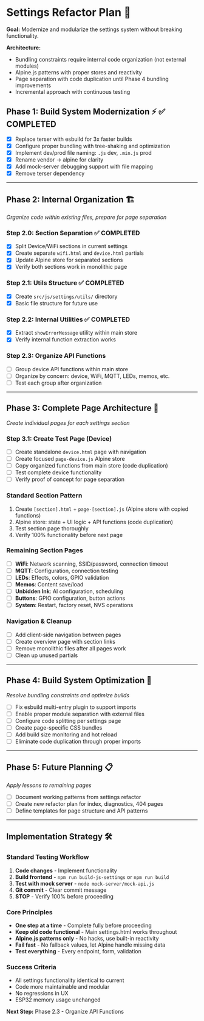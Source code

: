 # Settings Refactor Plan 🎯

**Goal:** Modernize and modularize the settings system without breaking functionality.

**Architecture:**
- Bundling constraints require internal code organization (not external modules)
- Alpine.js patterns with proper stores and reactivity
- Page separation with code duplication until Phase 4 bundling improvements
- Incremental approach with continuous testing

## Phase 1: Build System Modernization ⚡ ✅ COMPLETED

- [x] Replace terser with esbuild for 3x faster builds
- [x] Configure proper bundling with tree-shaking and optimization
- [x] Implement dev/prod file naming: `.js` dev, `.min.js` prod
- [x] Rename vendor → alpine for clarity
- [x] Add mock-server debugging support with file mapping
- [x] Remove terser dependency

---

## Phase 2: Internal Organization 🏗️
*Organize code within existing files, prepare for page separation*

### Step 2.0: Section Separation ✅ COMPLETED
- [x] Split Device/WiFi sections in current settings
- [x] Create separate `wifi.html` and `device.html` partials
- [x] Update Alpine store for separated sections
- [x] Verify both sections work in monolithic page

### Step 2.1: Utils Structure ✅ COMPLETED  
- [x] Create `src/js/settings/utils/` directory
- [x] Basic file structure for future use

### Step 2.2: Internal Utilities ✅ COMPLETED
- [x] Extract `showErrorMessage` utility within main store
- [x] Verify internal function extraction works

### Step 2.3: Organize API Functions 
- [ ] Group device API functions within main store
- [ ] Organize by concern: device, WiFi, MQTT, LEDs, memos, etc.
- [ ] Test each group after organization

---

## Phase 3: Complete Page Architecture 📄
*Create individual pages for each settings section*

### Step 3.1: Create Test Page (Device)
- [ ] Create standalone `device.html` page with navigation
- [ ] Create focused `page-device.js` Alpine store
- [ ] Copy organized functions from main store (code duplication)
- [ ] Test complete device functionality
- [ ] Verify proof of concept for page separation

### Standard Section Pattern
1. Create `[section].html` + `page-[section].js` (Alpine store with copied functions)
2. Alpine store: state + UI logic + API functions (code duplication)
3. Test section page thoroughly
4. Verify 100% functionality before next page

### Remaining Section Pages
- [ ] **WiFi**: Network scanning, SSID/password, connection timeout
- [ ] **MQTT**: Configuration, connection testing  
- [ ] **LEDs**: Effects, colors, GPIO validation
- [ ] **Memos**: Content save/load
- [ ] **Unbidden Ink**: AI configuration, scheduling
- [ ] **Buttons**: GPIO configuration, button actions
- [ ] **System**: Restart, factory reset, NVS operations

### Navigation & Cleanup
- [ ] Add client-side navigation between pages
- [ ] Create overview page with section links
- [ ] Remove monolithic files after all pages work
- [ ] Clean up unused partials

---

## Phase 4: Build System Optimization 🚀
*Resolve bundling constraints and optimize builds*

- [ ] Fix esbuild multi-entry plugin to support imports
- [ ] Enable proper module separation with external files  
- [ ] Configure code splitting per settings page
- [ ] Create page-specific CSS bundles
- [ ] Add build size monitoring and hot reload
- [ ] Eliminate code duplication through proper imports

---

## Phase 5: Future Planning 📋
*Apply lessons to remaining pages*

- [ ] Document working patterns from settings refactor
- [ ] Create new refactor plan for index, diagnostics, 404 pages
- [ ] Define templates for page structure and API patterns

---

## Implementation Strategy 🛠️

### Standard Testing Workflow
1. **Code changes** - Implement functionality
2. **Build frontend** - `npm run build-js-settings` or `npm run build`
3. **Test with mock server** - `node mock-server/mock-api.js`
4. **Git commit** - Clear commit message  
5. **STOP** - Verify 100% before proceeding

### Core Principles
- **One step at a time** - Complete fully before proceeding
- **Keep old code functional** - Main settings.html works throughout
- **Alpine.js patterns only** - No hacks, use built-in reactivity
- **Fail fast** - No fallback values, let Alpine handle missing data
- **Test everything** - Every endpoint, form, validation

### Success Criteria
- All settings functionality identical to current
- Code more maintainable and modular
- No regressions in UX
- ESP32 memory usage unchanged

**Next Step:** Phase 2.3 - Organize API Functions